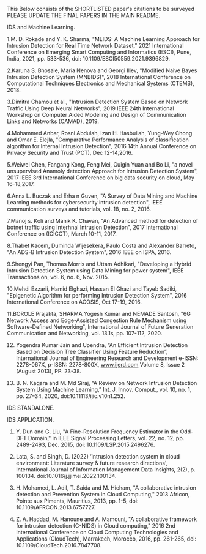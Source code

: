 This Below consists of the SHORTLISTED paper's citations to be surveyed PLEASE UPDATE THE FINAL PAPERS IN THE MAIN README.

IDS and Machine Learning.

1.M. D. Rokade and Y. K. Sharma, "MLIDS: A Machine Learning Approach for Intrusion Detection for Real Time Network Dataset," 2021 International Conference on Emerging Smart Computing and Informatics (ESCI), Pune, India, 2021, pp. 533-536, doi: 10.1109/ESCI50559.2021.9396829.


2.Karuna S. Bhosale, Maria Nenova and Georgi Iliev, "Modified Naive Bayes Intrusion Detection System (MNBIDS)", 2018 International Conference on Computational Techniques Electronics and Mechanical Systems (CTEMS), 2018.



3.Dimitra Chamou et al., "Intrusion Detection System Based on Network Traffic Using Deep Neural Networks", 2019 IEEE 24th International Workshop on Computer Aided Modeling and Design of Communication Links and Networks (CAMAD), 2019.



4.Mohammed Anbar, Rosni Abdulah, Izan H. Hasbullah, Yung-Wey Chong and Omar E. Elejla, "Comparative Performance Analysis of classification algorithm for Internal Intrusion Detection", 2016 14th Annual Conference on Privacy Security and Trust (PCT), Dec 12-14,2016.


5.Weiwei Chen, Fangang Kong, Feng Mei, Guigin Yuan and Bo Li, "a novel unsupervised Anamoly detection Approach for Intrusion Detection System", 2017 IEEE 3rd International Conference on big data security on cloud, May 16-18,2017.


6.Anna L. Buczak and Erha n Guven, "A Survey of Data Mining and Machine Learning methods for cybersecurity intrusion detection", IEEE communication surveys and tutorials, vol. 18, no. 2, 2016.


7.Manoj s. Koli and Manik K. Chavan, "An Advanced method for detection of botnet traffic using Interhnal Intrusion Detection", 2017 International Conference on (ICICCT), March 10-11, 2017.

8.Thabet Kacem, Duminda Wijesekera, Paulo Costa and Alexander Barreto, "An ADS-B Intrusion Detection System", 2016 IEEE on ISPA, 2016.


9.Shengyi Pan, Thomas Morris and Uttam Adhikari, "Developing a Hybrid Intrusion Detection System using Data Mining for power system", IEEE Transactions on, vol. 6, no. 6, Nov. 2015.


10.Mehdi Ezzarii, Hamid Elghazi, Hassan El Ghazi and Tayeb Sadiki, "Epigenetic Algorithm for performing Intrusion Detection System", 2016 International Conference on ACOSIS, Oct 17-19, 2016.


11.BOROLE Prajakta, SHARMA Yogesh Kumar and NEMADE Santosh, "6G Network Access and Edge-Assisted Congestion Rule Mechanism using Software-Defined Networking", International Journal of Future Generation Communication and Networking, vol. 13.1s, pp. 107-112, 2020.

12.  Yogendra Kumar Jain and Upendra, “An Efficient Intrusion Detection Based on Decision Tree Classifier Using Feature Reduction”, International Journal of Engineering Research and Development e-ISSN: 2278-067X, p-ISSN: 2278-800X, www.ijerd.com Volume 8, Issue 2
(August 2013), PP. 23-38.

13.  B. N. Kagara and M. Md Siraj, “A Review on Network Intrusion Detection System Using Machine Learning,” Int. J. Innov. Comput., vol. 10, no. 1, pp. 27–34, 2020, doi:10.11113/ijic.v10n1.252.


IDS STANDALONE.



IDS APPLICATION.
1. Y. Dun and G. Liu, "A Fine-Resolution Frequency Estimator in the Odd-DFT Domain," in IEEE Signal Processing Letters, vol. 22, no. 12, pp. 2489-2493, Dec. 2015, doi: 10.1109/LSP.2015.2496276.

2. Lata, S. and Singh, D. (2022) ‘Intrusion detection system in cloud environment: Literature survey &amp; future research directions’, International Journal of Information Management Data Insights, 2(2), p. 100134. doi:10.1016/j.jjimei.2022.100134. 

3. H. Mohamed, L. Adil, T. Saida and M. Hicham, "A collaborative intrusion detection and Prevention System in Cloud Computing," 2013 Africon, Pointe aux Piments, Mauritius, 2013, pp. 1-5, doi: 10.1109/AFRCON.2013.6757727.

4. Z. A. Haddad, M. Hanoune and A. Mamouni, "A collaborative framework for intrusion detection (C-NIDS) in Cloud computing," 2016 2nd International Conference on Cloud Computing Technologies and Applications (CloudTech), Marrakech, Morocco, 2016, pp. 261-265, doi: 10.1109/CloudTech.2016.7847708.
